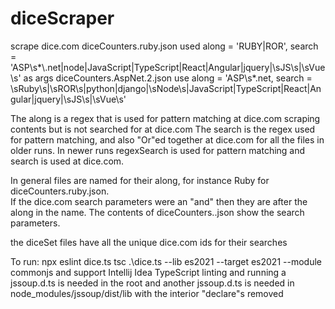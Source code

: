# diceScraper
scrape dice.com
diceCounters.ruby.json used along = 'RUBY|ROR', search = 'ASP\\s*\\.net|node|JavaScript|TypeScript|React|Angular|jquery|\\sJS\\s|\\sVue\\s' as args
diceCounters.AspNet.2.json use along = 'ASP\s*\.net, search = \\sRuby\\s|\\sROR\\s|python|django|\\sNode\\s|JavaScript|TypeScript|React|Angular|jquery|\\sJS\\s|\\sVue\\s'

The along is a regex that is used for pattern matching at dice.com scraping contents but is not searched for at dice.com
The search is the regex used for pattern matching, and also "Or"ed together at dice.com for all the files in older 
runs. In newer runs regexSearch is used for pattern matching and search is used at dice.com.  


In general files are named for their along, for instance Ruby for diceCounters.ruby.json.    
If the dice.com search parameters were an "and" then they are after the along in the name.
The contents of diceCounters.<along>.json show the search parameters.


the diceSet files have all the unique dice.com ids for their searches

To run: 
    npx eslint dice.ts
    tsc .\dice.ts --lib es2021 --target es2021 --module commonjs
and
    support Intellij Idea TypeScript linting and running
a jssoup.d.ts is needed in the root
and another jssoup.d.ts is needed in
node_modules/jssoup/dist/lib with the 
interior "declare"s removed


